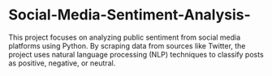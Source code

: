 # Social-Media-Sentiment-Analysis-
This project focuses on analyzing public sentiment from social media platforms using Python. By scraping data from sources like Twitter, the project uses natural language processing (NLP) techniques to classify posts as positive, negative, or neutral. 
